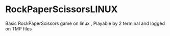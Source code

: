 # RockPaperScissorsLINUX
Basic RockPaperScissors game on linux , Playable by 2 terminal and logged on TMP files
